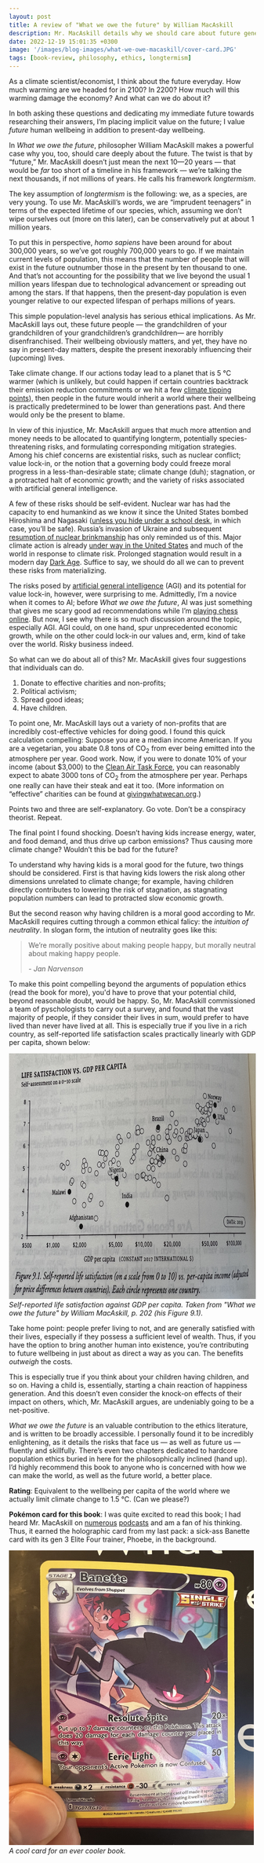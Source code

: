 ```yaml
---
layout: post
title: A review of "What we owe the future" by William MacAskill
description: Mr. MacAskill details why we should care about future generations, what puts them at risk, and what we can do the secure their wellbeing. Also, he tells you why you should have kids.
date: 2022-12-19 15:01:35 +0300
image: '/images/blog-images/what-we-owe-macaskill/cover-card.JPG'
tags: [book-review, philosophy, ethics, longtermism]
---
```


As a climate scientist/economist, I think about the future everyday. How much warming are we headed for in 2100? In 2200? How much will this warming damage the economy? And what can we do about it? 

In both asking these questions and dedicating my immediate future towards researching their answers, I’m placing implicit value on the future; I value _future_ human wellbeing in addition to present-day wellbeing. 

In _What we owe the future_, philosopher William MacAskill makes a powerful case why you, too, should care deeply about the future. The twist is that by “future,” Mr. MacAskill doesn’t just mean the next 10—20 years — that would be _far_ too short of a timeline in his framework — we’re talking the next thousands, if not millions of years. He calls his framework _longtermism_. 

The key assumption of _longtermism_ is the following: we, as a species, are very young. To use Mr. MacAskill’s words, we are “imprudent teenagers” in terms of the expected lifetime of our species, which, assuming we don’t wipe ourselves out (more on this later), can be conservatively put at about 1 million years.

To put this in perspective, _homo sapiens_ have been around for about 300,000 years, so we’ve got roughly 700,000 years to go. If we maintain current levels of population, this means that the number of people that will exist in the future outnumber those in the present by ten thousand to one. And that’s not accounting for the possibility that we live beyond the usual 1 million years lifespan due to technological advancement or spreading out among the stars. If that happens, then the present-day population is even younger relative to our expected lifespan of perhaps millions of years.

This simple population-level analysis has serious ethical implications. As Mr. MacAskill lays out, these future people — the grandchildren of your grandchildren of your grandchildren’s grandchildren— are horribly disenfranchised. Their wellbeing obviously matters, and yet, they have no say in present-day matters, despite the present inexorably influencing their (upcoming) lives. 

Take climate change. If our actions today lead to a planet that is 5 &deg;C warmer (which is unlikely, but could happen if certain countries backtrack their emission reduction commitments or we hit a few [climate tipping points](https://en.wikipedia.org/wiki/Tipping_points_in_the_climate_system)), then people in the future would inherit a world where their wellbeing is practically predetermined to be lower than generations past. And there would only be the present to blame. 

In view of this injustice, Mr. MacAskill argues that much more attention and money needs to be allocated to quantifying longterm, potentially species-threatening risks, and formulating corresponding mitigation strategies. Among his chief concerns are existential risks, such as nuclear conflict; value lock-in, or the notion that a governing body could freeze moral progress in a less-than-desirable state; climate change (duh); stagnation, or a protracted halt of economic growth; and the variety of risks associated with artificial general intelligence. 

A few of these risks should be self-evident. Nuclear war has had the capacity to end humankind as we know it since the United States bombed Hiroshima and Nagasaki ([unless you hide under a school desk](https://www.history.com/news/duck-cover-drills-cold-war-arms-race), in which case, you’ll be safe). Russia’s invasion of Ukraine and subsequent [resumption of nuclear brinkmanship](https://www.heritage.org/defense/commentary/putins-dangerous-nuclear-brinkmanship-ukraine) has only reminded us of this. Major climate action is already [under way in the United States](https://www.project-syndicate.org/commentary/inflation-reduction-act-global-clean-energy-race-by-gernot-wagner-2022-08) and much of the world in response to climate risk. Prolonged stagnation would result in a modern day [Dark Age](https://en.wikipedia.org/wiki/Dark_Ages_(historiography)). Suffice to say, we should do all we can to prevent these risks from materializing.

The risks posed by [artificial general intelligence](https://en.wikipedia.org/wiki/Artificial_general_intelligence) (AGI) and its potential for value lock-in, however, were surprising to me. Admittedly, I’m a novice when it comes to AI; before _What we owe the future_, AI was just something that gives me scary good ad recommendations while I’m [playing chess online](https://www.chess.com/home). But now, I see why there is so much discussion around the topic, especially AGI. AGI could, on one hand, spur unprecedented economic growth, while on the other could lock-in our values and, erm, kind of take over the world. Risky business indeed.

So what can we do about all of this? Mr. MacAskill gives four suggestions that individuals can do. 

1. Donate to effective charities and non-profits;
2. Political activism;
3. Spread good ideas;
4. Have children.

To point one, Mr. MacAskill lays out a variety of non-profits that are incredibly cost-effective vehicles for doing good. I found this quick calculation compelling: Suppose you are a median income American. If you are a vegetarian, you abate 0.8 tons of CO<sub>2</sub> from ever being emitted into the atmosphere per year. Good work. Now, if you were to donate 10% of your income (about $3,000) to the [Clean Air Task Force](https://www.catf.us/), you can reasonably expect to abate 3000 tons of CO<sub>2</sub> from the atmosphere per year. Perhaps one really can have their steak and eat it too. (More information on “effective” charities can be found at [givingwhatwecan.org](https://www.givingwhatwecan.org/).)

Points two and three are self-explanatory. Go vote. Don’t be a conspiracy theorist. Repeat.

The final point I found shocking. Doesn’t having kids increase energy, water, and food demand, and thus drive up carbon emissions? Thus causing more climate change? Wouldn’t this be bad for the future?

To understand why having kids is a moral good for the future, two things should be considered. First is that having kids lowers the risk along other dimensions unrelated to climate change; for example, having children directly contributes to lowering the risk of stagnation, as stagnating population numbers can lead to protracted slow economic growth.

But the second reason why having children is a moral good according to Mr. MacAskill requires cutting through a common ethical falicy: the _intuition of neutrality_. In slogan form, the intution of neutrality goes like this:

> We’re morally positive about making people happy, but morally neutral about making happy people. 
>
><cite>- Jan Narvenson</cite>

To make this point compelling beyond the arguments of population ethics (read the book for more), you'd have to prove that your potential child, beyond reasonable doubt, would be happy. So, Mr. MacAskill commissioned a team of pyschologists to carry out a survey, and found that the vast majority of people, if they consider their lives in sum, would prefer to have lived than never have lived at all. This is especially true if you live in a rich country, as self-reported life satisfaction scales practically linearly with GDP per capita, shown below:

<div class="gallery-box">
  <div class="gallery">
    <img src="/images/blog-images/what-we-owe-macaskill/life-satis-gdpc.JPG" loading="lazy" style="width:700px;height:500px;">
  </div>
  <em>Self-reported life satisfaction against GDP per capita. Taken from "What we owe the future" by William MacAskill, p. 202 (his Figure 9.1).</em>
</div>

Take home point: people prefer living to not, and are generally satisfied with their lives, especially if they possess a sufficient level of wealth. Thus, if you have the option to bring another human into existence, you’re contributing to future wellbeing in just about as direct a way as you can. The benefits _outweigh_ the costs.

This is especially true if you think about your children having children, and so on. Having a child is, essentially, starting a chain reaction of happiness generation. And this doesn’t even consider the knock-on effects of their impact on others, which, Mr. MacAskill argues, are undeniably going to be a net-positive.

_What we owe the future_ is an valuable contribution to the ethics literature, and is written to be broadly accessible. I personally found it to be incredibly enlightening, as it details the risks that face us — as well as future us — fluently and skillfully. There’s even two chapters dedicated to hardcore population ethics buried in here for the philosophically inclined (hand up). I’d highly recommend this book to anyone who is concerned with how we can make the world, as well as the future world, a better place.

**Rating**: Equivalent to the wellbeing per capita of the world where we actually limit climate change to 1.5 &deg;C. (Can we please?)

**Pok&eacute;mon card for this book**: I was quite excited to read this book; I had heard Mr. MacAskill on [numerous](https://open.spotify.com/episode/3MhhpUIn9BDvJVDwA6UbYN?si=41bc6c4284ff4394) [podcasts](https://open.spotify.com/episode/6RDHeBv0piiR2PekXUQBPZ?si=3af63486dbb54db0) and am a fan of his thinking. Thus, it earned the holographic card from my last pack: a sick-ass Banette card with its gen 3 Elite Four trainer, Phoebe, in the background.


<div class="gallery-box">
  <div class="gallery">
    <img src="/images/blog-images/what-we-owe-macaskill/card.JPG" loading="lazy" style="width:500px;height:600px;">
  </div>
  <em>A cool card for an ever cooler book.</em>
</div>